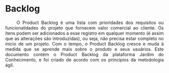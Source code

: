 # Backlog

<p style="text-align: justify;"> &emsp;&emsp;
O Product Backlog é uma lista com prioridades dos requisitos ou funcionalidades do projeto que fornecem valor comercial ao cliente. Os itens podem ser adicionados a esse registro em qualquer momento (é assim que as alterações são introduzidas), ou seja, não precisa estar completo no início de um projeto. Com o tempo, o Product Backlog cresce e muda à medida que se aprende mais sobre o produto e seus usuários. Este documento contém o Product Backlog da plataforma Jardim do Conhecimento, e foi criado de acordo com os princípios da metodologia ágil.
</p>